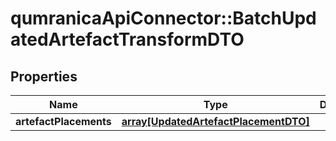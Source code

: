 # qumranicaApiConnector::BatchUpdatedArtefactTransformDTO

## Properties
Name | Type | Description | Notes
------------ | ------------- | ------------- | -------------
**artefactPlacements** | [**array[UpdatedArtefactPlacementDTO]**](UpdatedArtefactPlacementDTO.md) |  | 


